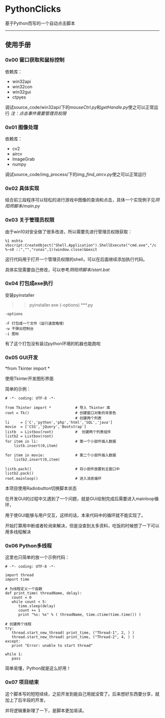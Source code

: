 ﻿# PythonClicks
基于Python而写的一个自动点击脚本

---

## 使用手册
### 0x00 窗口获取和鼠标控制
依赖库：
* win32api
* win32con
* win32gui
* ctpyes 

调试source_code/win32api/下的*mouseCtrl.py*和*getHandle.py*使之可以正常运行
*注：点击事件需要管理员权限*

### 0x01 图像处理
依赖库：
* cv2
* aircv
* ImageGrab
* numpy 

调试source_code/img_process/下的*img_find_aircv.py*使之可以正常运行

### 0x02 具体实现
结合前三段程序可以轻松的进行游戏中图像的查询和点击，具体一个实现例子见*阴阳师脚本/main.py*

### 0x03 关于管理员权限
由于win10对安全做了很多改进，所以需要先进行管理员权限获取：

	%1 mshta vbscript:CreateObject("Shell.Application").ShellExecute("cmd.exe","/c %~s0 ::","","runas",1)(window.close)&&exit

这行代码用于打开一个管理员权限的shell，可以在后面继续添加执行代码。

具体实现需要自己修改，可以参考*阴阳师脚本/start.bat*

### 0x04 打包成exe执行
安装pyinstaller

>>pyinstaller.exe (-options) ***.py

	-options
	
	-F 打包成一个文件（运行速度略慢）
	-w 不弹出控制台
	-i 图标

有了这个打包没有装过python环境的机器也能跑啦

### 0x05 GUI开发
*from Tkinter import *

使用Tkinter开发图形界面

简单的示例：

	# -*- coding: UTF-8 -*-

	from Tkinter import *           # 导入 Tkinter 库
	root = Tk()                     # 创建窗口对象的背景色
									# 创建两个列表
	li     = ['C','python','php','html','SQL','java']
	movie  = ['CSS','jQuery','Bootstrap']
	listb  = Listbox(root)          #  创建两个列表组件
	listb2 = Listbox(root)
	for item in li:                 # 第一个小部件插入数据
		listb.insert(0,item)

	for item in movie:              # 第二个小部件插入数据
		listb2.insert(0,item)

	listb.pack()                    # 将小部件放置到主窗口中
	listb2.pack()
	root.mainloop()                 # 进入消息循环

本项目使用Radiobutton切换脚本状态

在开发GUI的过程中又遇到了一个问题，就是GUi绘制完成后需要进入mainloop循环，

用于使GUI能够与用户交互，这样的话，本来代码中的循环就不能实现了。

开始打算用中断或者轮询来解决，但是没查到太多资料，吃饭的时候想了一下可以用多线程解决

### 0x06 Python多线程
这里也只简单的放一个示例代码：

	# -*- coding: UTF-8 -*-
	 
	import thread
	import time
	 
	# 为线程定义一个函数
	def print_time( threadName, delay):
	   count = 0
	   while count < 5:
		  time.sleep(delay)
		  count += 1
		  print "%s: %s" % ( threadName, time.ctime(time.time()) )
	 
	# 创建两个线程
	try:
	   thread.start_new_thread( print_time, ("Thread-1", 2, ) )
	   thread.start_new_thread( print_time, ("Thread-2", 4, ) )
	except:
	   print "Error: unable to start thread"
	 
	while 1:
	   pass
	
简单易懂，Python就是这么好用！

### 0x07 项目结束
这个脚本写的短短续续，之前开发到能自己用就没管了。后来想好东西要分享，就加上了后半段的开发，

并将逻辑重新理了一下，是脚本更加易读。
